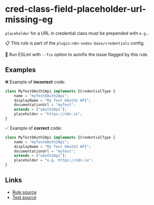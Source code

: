 [//]: # "File generated from a template. Do not edit this file directly."

# cred-class-field-placeholder-url-missing-eg

`placeholder` for a URL in credential class must be prepended with `e.g.`.

📋 This rule is part of the `plugin:n8n-nodes-base/credentials` config.

🔧 Run ESLint with `--fix` option to autofix the issue flagged by this rule.

## Examples

❌ Example of **incorrect** code:

```js
class MyTestOAuth2Api implements ICredentialType {
	name = "myTestOAuth2Api";
	displayName = "My Test OAuth2 API";
	documentationUrl = "myTest";
	extends = ["oAuth2Api"];
	placeholder = "https://n8n.io";
}
```

✅ Example of **correct** code:

```js
class MyTestOAuth2Api implements ICredentialType {
	name = "myTestOAuth2Api";
	displayName = "My Test OAuth2 API";
	documentationUrl = "myTest";
	extends = ["oAuth2Api"];
	placeholder = "e.g. https://n8n.io";
}
```

## Links

- [Rule source](../../lib/rules/cred-class-field-placeholder-url-missing-eg.ts)
- [Test source](../../tests/cred-class-field-placeholder-url-missing-eg.test.ts)
